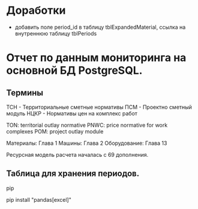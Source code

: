 # Доработки
- добавить поле period_id в таблицу tblExpandedMaterial, ссылка на внутреннюю таблицу tblPeriods



# Отчет по данным мониторинга на основной БД PostgreSQL.
## Термины
ТСН - Территориальные сметные нормативы
ПСМ - Проектно сметный модуль
НЦКР - Нормативы цен на комплекс работ

TON: territorial outlay normative
PNWC: price normative for work complexes
POM: project outlay module

Материалы: Глава 1
Машины: Глава 2
Оборудование: Глава 13

Ресурсная модель расчета началась с 69 дополнения.



## Таблица для хранения периодов.

pip

pip install "pandas[excel]"